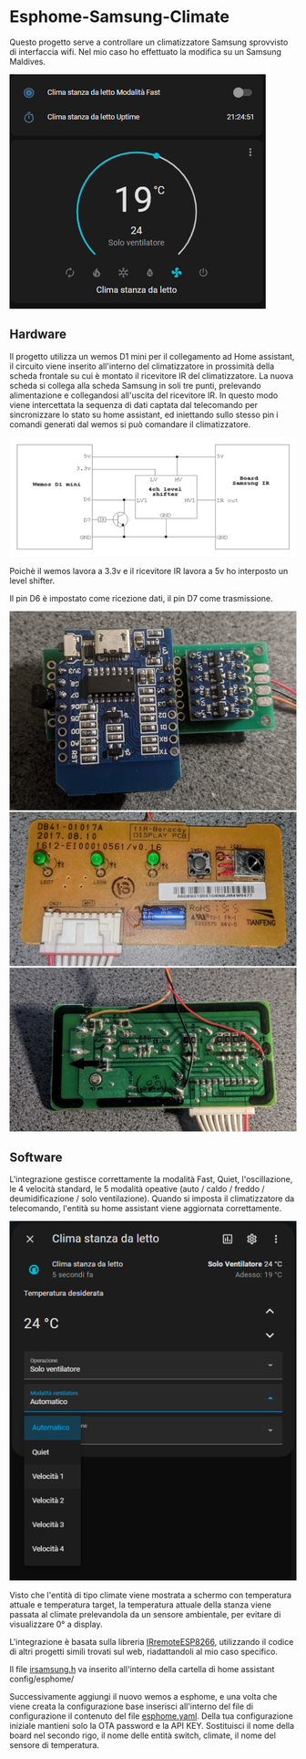 # Esphome-Samsung-Climate

Questo progetto serve a controllare un climatizzatore Samsung sprovvisto di interfaccia wifi.
Nel mio caso ho effettuato la modifica su un Samsung Maldives.

![Card](https://github.com/mansellrace/Esphome-Samsung-Climate/blob/main/img/card.png) 


## Hardware

Il progetto utilizza un wemos D1 mini per il collegamento ad Home assistant, il circuito viene inserito all'interno del climatizzatore in prossimità della scheda frontale su cui è montato il ricevitore IR del climatizzatore. 
La nuova scheda si collega alla scheda Samsung in soli tre punti, prelevando alimentazione e collegandosi all'uscita del ricevitore IR.
In questo modo viene intercettata la sequenza di dati captata dal telecomando per sincronizzare lo stato su home assistant, ed iniettando sullo stesso pin i comandi generati dal wemos si può comandare il climatizzatore.

![Schema elettrico](https://github.com/mansellrace/Esphome-Samsung-Climate/blob/main/img/schema%20samsung%20ir.png)

Poichè il wemos lavora a 3.3v e il ricevitore IR lavora a 5v ho interposto un level shifter.

Il pin D6 è impostato come ricezione dati, il pin D7 come trasmissione.

![Scheda wemos](https://github.com/mansellrace/Esphome-Samsung-Climate/blob/main/img/scheda_wemos.jpg)
![Scheda samsung fronte](https://github.com/mansellrace/Esphome-Samsung-Climate/blob/main/img/scheda_samsung_fronte.jpg)
![Scheda samsung retro](https://github.com/mansellrace/Esphome-Samsung-Climate/blob/main/img/scheda_samsung_retro.jpg)

## Software
L'integrazione gestisce correttamente la modalità Fast, Quiet, l'oscillazione, le 4 velocità standard, le 5 modalità opeative (auto / caldo / freddo / deumidificazione / solo ventilazione). Quando si imposta il climatizzatore da telecomando, l'entità su home assistant viene aggiornata correttamente.

![more_info](https://github.com/mansellrace/Esphome-Samsung-Climate/blob/main/img/more_info.png)

Visto che l'entità di tipo climate viene mostrata a schermo con temperatura attuale e temperatura target, la temperatura attuale della stanza viene passata al climate prelevandola da un sensore ambientale, per evitare di visualizzare 0° a display.

L'integrazione è basata sulla libreria [IRremoteESP8266](https://github.com/crankyoldgit/IRremoteESP8266), utilizzando il codice di altri progetti simili trovati sul web, riadattandoli al mio caso specifico.

Il file [irsamsung.h](https://github.com/mansellrace/Esphome-Samsung-Climate/blob/main/irsamsung.h) va inserito all'interno della cartella di home assistant config/esphome/

Successivamente aggiungi il nuovo wemos a esphome, e una volta che viene creata la configurazione base inserisci all'interno del file di configurazione il contenuto del file [esphome.yaml](https://github.com/mansellrace/Esphome-Samsung-Climate/blob/main/esphome.yaml). 
Della tua configurazione iniziale mantieni solo la OTA password e la API KEY. 
Sostituisci il nome della board nel secondo rigo, il nome delle entità switch, climate, il nome del sensore di temperatura.
